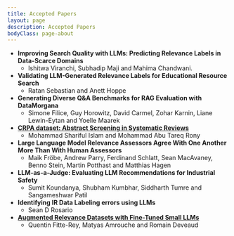 ```yaml
---
title: Accepted Papers
layout: page
description: Accepted Papers
bodyClass: page-about
---
```


- __Improving Search Quality with LLMs: Predicting Relevance Labels in Data-Scarce Domains__
    * Ishitwa Viranchi, Subhadip Maji and Mahima Chandwani. 
- __Validating LLM-Generated Relevance Labels for Educational Resource Search__
    * Ratan Sebastian and Anett Hoppe
- __Generating Diverse Q&A Benchmarks for RAG Evaluation with DataMorgana__
    * Simone Filice, Guy Horowitz, David Carmel, Zohar Karnin, Liane Lewin-Eytan and Yoelle Maarek
- __[CRPA dataset: Abstract Screening in Systematic Reviews](https://www.researchgate.net/publication/389909158_CRPA_Dataset_Abstract_Screening_in_Systematic_Reviews)__
    * Mohammad Shariful Islam and Mohammad Abu Tareq Rony
- __Large Language Model Relevance Assessors Agree With One Another More Than With Human Assessors__
    * Maik Fröbe, Andrew Parry, Ferdinand Schlatt, Sean MacAvaney, Benno Stein, Martin Potthast and Matthias Hagen
- __LLM-as-a-Judge: Evaluating LLM Recommendations for Industrial Safety__
    * Sumit Koundanya, Shubham Kumbhar, Siddharth Tumre and Sangameshwar Patil
- __Identifying IR Data Labeling errors using LLMs__
    * Sean D Rosario
- __[Augmented Relevance Datasets with Fine-Tuned Small LLMs](https://arxiv.org/abs/2504.09816)__
    * Quentin Fitte-Rey, Matyas Amrouche and Romain Deveaud
